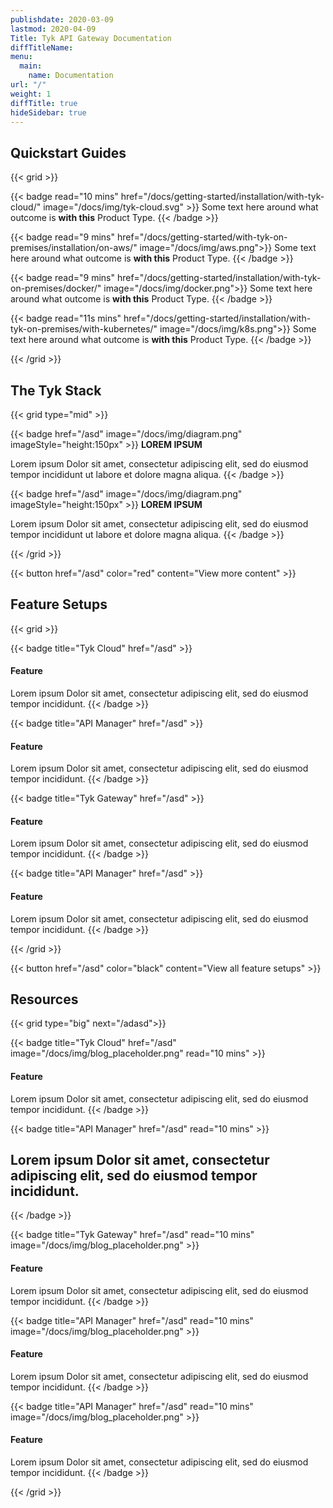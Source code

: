 ```yaml
---
publishdate: 2020-03-09
lastmod: 2020-04-09
Title: Tyk API Gateway Documentation
diffTitleName:
menu:
  main:
    name: Documentation
url: "/"
weight: 1
diffTitle: true
hideSidebar: true
---
```


## Quickstart Guides

{{< grid >}}

{{< badge read="10 mins" href="/docs/getting-started/installation/with-tyk-cloud/" image="/docs/img/tyk-cloud.svg" >}}
Some text here around what outcome is **with this** Product Type. 
{{< /badge >}}

{{< badge read="9 mins" href="/docs/getting-started/with-tyk-on-premises/installation/on-aws/" image="/docs/img/aws.png">}}
Some text here around what outcome is **with this** Product Type. 
{{< /badge >}}

{{< badge read="9 mins" href="/docs/getting-started/installation/with-tyk-on-premises/docker/" image="/docs/img/docker.png">}}
Some text here around what outcome is **with this** Product Type. 
{{< /badge >}}

{{< badge read="11s mins" href="/docs/getting-started/installation/with-tyk-on-premises/with-kubernetes/" image="/docs/img/k8s.png">}}
Some text here around what outcome is **with this** Product Type. 
{{< /badge >}}

{{< /grid >}}

## The Tyk Stack

{{< grid type="mid" >}}

{{< badge href="/asd" image="/docs/img/diagram.png" imageStyle="height:150px" >}}
**LOREM IPSUM**

Lorem ipsum Dolor sit amet, consectetur adipiscing elit, sed do eiusmod tempor incididunt ut labore et dolore magna aliqua.
{{< /badge >}}

{{< badge href="/asd" image="/docs/img/diagram.png" imageStyle="height:150px" >}}
**LOREM IPSUM**

Lorem ipsum Dolor sit amet, consectetur adipiscing elit, sed do eiusmod tempor incididunt ut labore et dolore magna aliqua.
{{< /badge >}}

{{< /grid >}}

{{< button href="/asd" color="red" content="View more content" >}}

## Feature Setups

{{< grid >}}

{{< badge title="Tyk Cloud" href="/asd" >}}
#### Feature

Lorem ipsum Dolor sit amet, consectetur adipiscing elit, sed do eiusmod tempor incididunt.
{{< /badge >}}

{{< badge title="API Manager" href="/asd" >}}
#### Feature

Lorem ipsum Dolor sit amet, consectetur adipiscing elit, sed do eiusmod tempor incididunt.
{{< /badge >}}

{{< badge title="Tyk Gateway" href="/asd" >}}
#### Feature

Lorem ipsum Dolor sit amet, consectetur adipiscing elit, sed do eiusmod tempor incididunt.
{{< /badge >}}

{{< badge title="API Manager" href="/asd" >}}
#### Feature

Lorem ipsum Dolor sit amet, consectetur adipiscing elit, sed do eiusmod tempor incididunt.
{{< /badge >}}

{{< /grid >}}

{{< button href="/asd" color="black" content="View all feature setups" >}}

## Resources

{{< grid type="big" next="/adasd">}}

{{< badge title="Tyk Cloud" href="/asd" image="/docs/img/blog_placeholder.png" read="10 mins" >}}
#### Feature

Lorem ipsum Dolor sit amet, consectetur adipiscing elit, sed do eiusmod tempor incididunt.
{{< /badge >}}

{{< badge title="API Manager" href="/asd" read="10 mins" >}}
## Lorem ipsum Dolor sit amet, consectetur adipiscing elit, sed do eiusmod tempor incididunt.
{{< /badge >}}

{{< badge title="Tyk Gateway" href="/asd" read="10 mins" image="/docs/img/blog_placeholder.png" >}}
#### Feature

Lorem ipsum Dolor sit amet, consectetur adipiscing elit, sed do eiusmod tempor incididunt.
{{< /badge >}}

{{< badge title="API Manager" href="/asd" read="10 mins" image="/docs/img/blog_placeholder.png" >}}
#### Feature

Lorem ipsum Dolor sit amet, consectetur adipiscing elit, sed do eiusmod tempor incididunt.
{{< /badge >}}

{{< badge title="API Manager" href="/asd" read="10 mins" image="/docs/img/blog_placeholder.png" >}}
#### Feature

Lorem ipsum Dolor sit amet, consectetur adipiscing elit, sed do eiusmod tempor incididunt.
{{< /badge >}}

{{< /grid >}}